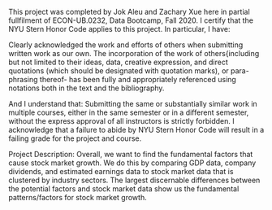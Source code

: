 This project was completed by Jok Aleu and Zachary Xue here in partial fullfilment of ECON-UB.0232,
Data Bootcamp, Fall 2020. I certify that the NYU Stern Honor Code applies to this project. In
particular, I have:

Clearly acknowledged the work and efforts of others when submitting written work as our own.
The incorporation of the work of others{including but not limited to their ideas, data, creative
expression, and direct quotations (which should be designated with quotation marks), or para-
phrasing thereof- has been fully and appropriately referenced using notations both in the text
and the bibliography.

And I understand that:
Submitting the same or substantially similar work in multiple courses, either in the same semester
or in a different semester, without the express approval of all instructors is strictly forbidden.
I acknowledge that a failure to abide by NYU Stern Honor Code will result in a failing grade for
the project and course.

Project Description:
Overall, we want to find the fundamental factors that cause stock market growth. We do this by comparing GDP data, company dividends, and estimated earnings data to stock market data that is clustered by industry sectors. The largest discernable differences between the potential factors and stock market data show us the fundamental patterns/factors for stock market growth.

